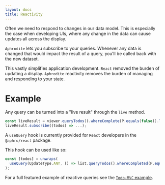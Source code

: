 ```yaml
---
layout: docs
title: Reactivity
---
```


Often we need to respond to changes in our data model. This is especially the case when developing UIs, where any change in the data can cause updates all across the display.

`Aphrodite` lets you subscribe to your queries. Whenever any data is changed that would impact the result of a query, you'll be called back with the new dataset.

This vastly simplifies application development. `React` removed the burden of updating a display. `Aphrodite` reactivity removes the burden of managing and responding to your state.

# Example

Any query can be turned into a "live result" through the `live` method.

```typescript
const liveResult = viewer.queryTodos().whereComplete(P.equals(false)).live();
liveResult.subscribe((todos) => ...);
```

A `useQuery` hook is currently provided for `React` developers in the `@aphro/react` package.

This hook can be used like so:

```typescript
const [todos] = unwraps(
  useQuery(UpdateType.ANY, () => list.queryTodos().whereCompleted(P.equals(filter)), [filter]),
);
```

For a full featured example of reactive queries see the [`Todo-MVC` example](https://github.com/tantaman/aphrodite/tree/main/examples/todo-mvc).